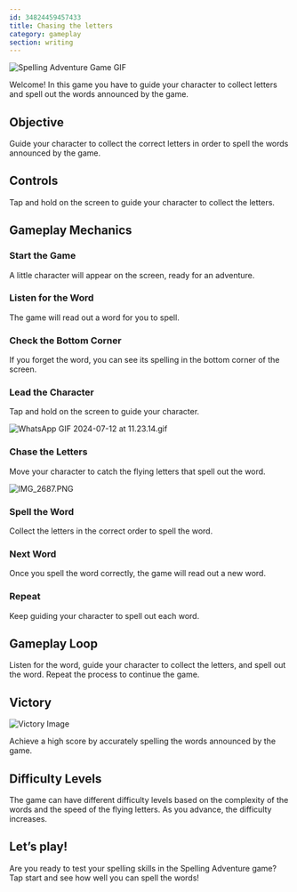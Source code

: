 ```yaml
---
id: 34824459457433
title: Chasing the letters
category: gameplay
section: writing
---
```

![Spelling Adventure Game GIF](https://help.studycat.com/hc/article_attachments/34964422592281)

Welcome! In this game you have to guide your character to collect letters and spell out the words announced by the game.

Objective
---------

Guide your character to collect the correct letters in order to spell the words announced by the game.

Controls
--------

Tap and hold on the screen to guide your character to collect the letters.

Gameplay Mechanics
------------------

### Start the Game

A little character will appear on the screen, ready for an adventure.

### Listen for the Word

The game will read out a word for you to spell.

### Check the Bottom Corner

If you forget the word, you can see its spelling in the bottom corner of the screen.

### Lead the Character

Tap and hold on the screen to guide your character.

![WhatsApp GIF 2024-07-12 at 11.23.14.gif](https://help.studycat.com/hc/article_attachments/34964428229401)

### Chase the Letters

Move your character to catch the flying letters that spell out the word.

![IMG_2687.PNG](https://help.studycat.com/hc/article_attachments/34824459449625)

### Spell the Word

Collect the letters in the correct order to spell the word.

### Next Word

Once you spell the word correctly, the game will read out a new word.

### Repeat

Keep guiding your character to spell out each word.

Gameplay Loop
-------------

Listen for the word, guide your character to collect the letters, and spell out the word. Repeat the process to continue the game.

Victory
-------

![Victory Image](https://help.studycat.com/hc/article_attachments/34964428232601)

Achieve a high score by accurately spelling the words announced by the game.

Difficulty Levels
-----------------

The game can have different difficulty levels based on the complexity of the words and the speed of the flying letters. As you advance, the difficulty increases.

Let’s play!
-----------

Are you ready to test your spelling skills in the Spelling Adventure game? Tap start and see how well you can spell the words!